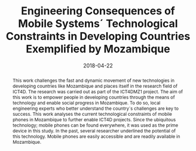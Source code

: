 ---
abstract: This work challenges the fast and dynamic movement of new technologies in
  developing countries like Mozambique and places itself in the research field of
  ICT4D. The research was carried out as part of the ICT4DMZ1 project. The aim of
  this work is to empower people in developing countries through the means of technology
  and enable social progress in Mozambique. To do so, local engineering experts who
  better understand the country´s challenges are key to success. This work analyses
  the current technological constraints of mobile phones in Mozambique to further
  enable ICT4D projects. Since the ubiquitous technology; mobile phones can be found
  everywhere, it was used as the prime device in this study. In the past, several
  researcher underlined the potential of this technology. Mobile phones are easily
  accessible and are readily available in Mozambique.
authors:
- Paul Spiesberger
- Stefan Kuschnigg
- Thomas Grechenig
date: '2018-04-22'
featured: false
links:
- name: Publik
  url: https://publik.tuwien.ac.at/showentry.php?ID=278491&lang=2
publication: 'Talk: 2018 IFIP WG 9.4 European Regional Conference on the Social Implications
  of Computers in Developing Countries, Tirana, Albanien; 04-22-2018 - 04-24-2018;
  in: "Proceedings of the 2018 IFIP WG 9.4 European Regional Conference on the Social
  Implications of Computers in Developing Countries", Ifip Aict, London (2018), ISBN:
  978-1-78926-343-5; 39 - 41'
publication_types:
- '1'
publishDate: '2018-04-22'
title: Engineering Consequences of Mobile Systems´ Technological Constraints in Developing
  Countries Exemplified by Mozambique
url_pdf: ''
---